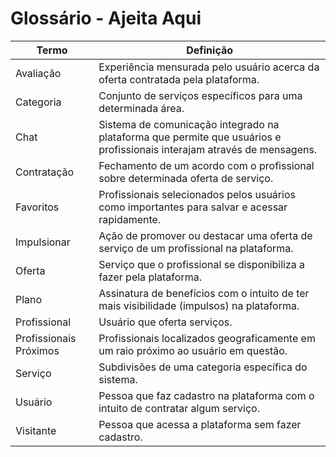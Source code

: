 # Glossário - Ajeita Aqui

| Termo                | Definição                                                                                  |
|----------------------|--------------------------------------------------------------------------------------------|
| Avaliação            | Experiência mensurada pelo usuário acerca da oferta contratada pela plataforma.           |
| Categoria            | Conjunto de serviços específicos para uma determinada área.                               |
| Chat                 | Sistema de comunicação integrado na plataforma que permite que usuários e profissionais interajam através de mensagens. |
| Contratação          | Fechamento de um acordo com o profissional sobre determinada oferta de serviço.           |
| Favoritos            | Profissionais selecionados pelos usuários como importantes para salvar e acessar rapidamente. |
| Impulsionar          | Ação de promover ou destacar uma oferta de serviço de um profissional na plataforma.      |
| Oferta               | Serviço que o profissional se disponibiliza a fazer pela plataforma.                       |
| Plano                | Assinatura de benefícios com o intuito de ter mais visibilidade (impulsos) na plataforma. |
| Profissional         | Usuário que oferta serviços.                                                               |
| Profissionais Próximos | Profissionais localizados geograficamente em um raio próximo ao usuário em questão.       |
| Serviço              | Subdivisões de uma categoria específica do sistema.                                       |
| Usuário              | Pessoa que faz cadastro na plataforma com o intuito de contratar algum serviço.           |
| Visitante            | Pessoa que acessa a plataforma sem fazer cadastro.                                        |